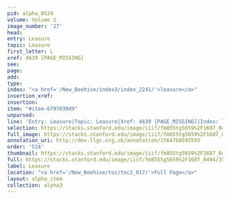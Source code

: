 ```yaml
---
pid: alpha_0524
volume: Volume 2
image_number: '27'
head: 
entry: Leasure
topic: Leasure
first_letter: L
xref: 4639 [PAGE_MISSING]
see: 
page: 
add: 
type: 
index: "<a href='/New_Beehive/index3/index_2241/'>leasure</a>"
insertion_xref: 
insertion: 
item: "#item-6797039d9"
unparsed: 
line: 'Entry: Leasure|Topic: Leasure|Xref: 4639 [PAGE_MISSING]|Index: leasure|#item-6797039d9'
selection: https://stacks.stanford.edu/image/iiif/fm855tg5659%2F1607_0494/354,1971,3013,266/full/0/default.jpg
full_image: https://stacks.stanford.edu/image/iiif/fm855tg5659%2F1607_0494/full/full/0/default.jpg
annotation_uri: http://dev.llgc.org.uk/annotation/1564768592593
order: '524'
thumbnail: https://stacks.stanford.edu/image/iiif/fm855tg5659%2F1607_0494/354,1971,600,180/250,/0/default.jpg
full: https://stacks.stanford.edu/image/iiif/fm855tg5659%2F1607_0494/354,1971,3013,266/full/0/default.jpg
label: Leasure
location: "<a href='/New_Beehive/toc/toc2_017/'>Full Page</a>"
layout: alpha_item
collection: alpha3
---
```

